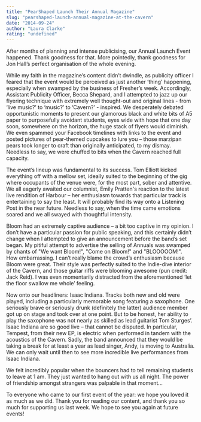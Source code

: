 ```yaml
---
title: "PearShaped Launch Their Annual Magazine"
slug: "pearshaped-launch-annual-magazine-at-the-cavern"
date: "2014-09-24"
author: "Laura Clarke"
rating: "undefined"
---
```


After months of planning and intense publicising, our Annual Launch Event happened. Thank goodness for that. More pointedly, thank goodness for Jon Hall’s perfect organisation of the whole evening.

While my faith in the magazine’s content didn’t dwindle, as publicity officer I feared that the event would be perceived as just another ‘thing’ happening, especially when swamped by the business of Fresher’s week. Accordingly, Assistant Publicity Officer, Becca Shepard, and I attempted to jazz up our flyering technique with extremely well thought-out and original lines - from ‘live music?’ to ‘music?’ to ‘Cavern?’ - inspired. We desperately debated opportunistic moments to present our glamorous black and white bits of A5 paper to purposefully avoidant students, eyes wide with hope that one day soon, somewhere on the horizon, the huge stack of flyers would diminish. We even spammed your Facebook timelines with links to the event and posted pictures of pear-themed cupcakes to lure you – those marzipan pears took longer to craft than originally anticipated, to my dismay. Needless to say, we were chuffed to bits when the Cavern reached full capacity.

The event’s lineup was fundamental to its success. Tom Elliott kicked everything off with a mellow set, ideally suited to the beginning of the gig where occupants of the venue were, for the most part, sober and attentive. We all eagerly awaited our columnist, Emily Pratten's reaction to the latest live rendition of Harbour – her enthusiasm towards that particular track is entertaining to say the least. It will probably find its way onto a Listening Post in the near future. Needless to say, when the time came emotions soared and we all swayed with thoughtful intensity.

Bloom had an extremely captive audience – a bit too captive in my opinion. I don’t have a particular passion for public speaking, and this certainly didn’t change when I attempted to give an announcement before the band’s set began. My pitiful attempt to advertise the selling of Annuals was swamped by chants of "We want Bloom!", "Come on Bloom!" and "BLOOOOOM!". How embarrassing. I can’t really blame the crowd’s enthusiasm because Bloom were great. Their style was perfectly suited to the Indie-dive interior of the Cavern, and those guitar riffs were blooming awesome (pun credit: Jack Reid). I was even momentarily distracted from the aforementioned ‘let the floor swallow me whole’ feeling.

Now onto our headliners: Isaac Indiana. Tracks both new and old were played, including a particularly memorable song featuring a saxophone. One seriously brave or seriously drunk (definitely the latter) audience member got up on stage and took over at one point. But to be honest, her ability to play the saxophone was not nearly as skilled as lead guitarist Tom Sturges’. Isaac Indiana are so good live – that cannot be disputed. In particular, Tempest, from their new EP, is electric when performed in tandem with the acoustics of the Cavern. Sadly, the band announced that they would be taking a break for at least a year as lead singer, Andy, is moving to Australia. We can only wait until then to see more incredible live performances from Isaac Indiana.

We felt incredibly popular when the bouncers had to tell remaining students to leave at 1 am. They just wanted to hang out with us all night. The power of friendship amongst strangers was palpable in that moment…

To everyone who came to our first event of the year: we hope you loved it as much as we did. Thank you for reading our content, and thank you so much for supporting us last week. We hope to see you again at future events!
